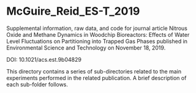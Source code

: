 # McGuire_Reid_ES-T_2019
Supplemental information, raw data, and code for journal article Nitrous Oxide and Methane Dynamics in Woodchip Bioreactors: Effects of Water Level Fluctuations on Partitioning into Trapped Gas Phases published in Environmental Science and Technology on November 18, 2019.

DOI: 10.1021/acs.est.9b04829

This directory contains a series of sub-directories related to the main experiments performed in the related publication. A brief description of each sub-folder follows.
